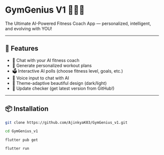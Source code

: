 # GymGenius V1 🏋️‍♂️🤖

The Ultimate AI-Powered Fitness Coach App — personalized, intelligent, and evolving with YOU!

---

## 🚀 Features

- 🤖 Chat with your AI fitness coach
- 🧠 Generate personalized workout plans
- 🗳 Interactive AI polls (choose fitness level, goals, etc.)
- 🎤 Voice input to chat with AI
- 🌙 Theme-adaptive beautiful design (dark/light)
- 🔔 Update checker (get latest version from GitHub!)

---


## 📦 Installation

```bash
git clone https://github.com/AjinkyaK03/GymGenius_v1.git

cd GymGenius_v1
```

```
flutter pub get
```

```
flutter run
```
